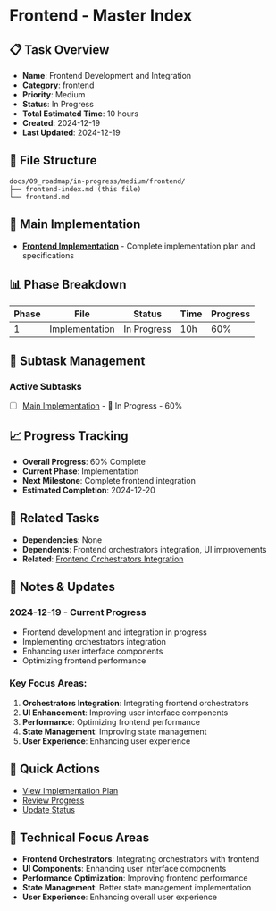 # Frontend - Master Index

## 📋 Task Overview
- **Name**: Frontend Development and Integration
- **Category**: frontend
- **Priority**: Medium
- **Status**: In Progress
- **Total Estimated Time**: 10 hours
- **Created**: 2024-12-19
- **Last Updated**: 2024-12-19

## 📁 File Structure
```
docs/09_roadmap/in-progress/medium/frontend/
├── frontend-index.md (this file)
└── frontend.md
```

## 🎯 Main Implementation
- **[Frontend Implementation](./frontend.md)** - Complete implementation plan and specifications

## 📊 Phase Breakdown
| Phase | File | Status | Time | Progress |
|-------|------|--------|------|----------|
| 1 | Implementation | In Progress | 10h | 60% |

## 🔄 Subtask Management
### Active Subtasks
- [ ] [Main Implementation](./frontend.md) - 🔄 In Progress - 60%

## 📈 Progress Tracking
- **Overall Progress**: 60% Complete
- **Current Phase**: Implementation
- **Next Milestone**: Complete frontend integration
- **Estimated Completion**: 2024-12-20

## 🔗 Related Tasks
- **Dependencies**: None
- **Dependents**: Frontend orchestrators integration, UI improvements
- **Related**: [Frontend Orchestrators Integration](./frontend-orchestrators-integration/)

## 📝 Notes & Updates
### 2024-12-19 - Current Progress
- Frontend development and integration in progress
- Implementing orchestrators integration
- Enhancing user interface components
- Optimizing frontend performance

### Key Focus Areas:
1. **Orchestrators Integration**: Integrating frontend orchestrators
2. **UI Enhancement**: Improving user interface components
3. **Performance**: Optimizing frontend performance
4. **State Management**: Improving state management
5. **User Experience**: Enhancing user experience

## 🚀 Quick Actions
- [View Implementation Plan](./frontend.md)
- [Review Progress](#progress-tracking)
- [Update Status](#notes--updates)

## 🎯 Technical Focus Areas
- **Frontend Orchestrators**: Integrating orchestrators with frontend
- **UI Components**: Enhancing user interface components
- **Performance Optimization**: Improving frontend performance
- **State Management**: Better state management implementation
- **User Experience**: Enhancing overall user experience
